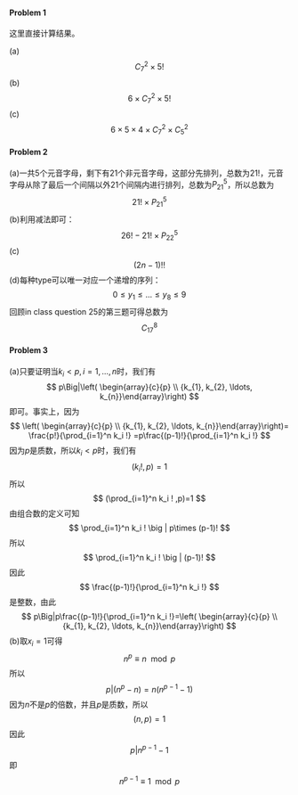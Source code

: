 #### Problem 1

这里直接计算结果。

(a)
$$
C_7^2 \times 5!
$$
(b)
$$
6\times C_7^2 \times 5!
$$
(c)
$$
6\times 5\times 4 \times C_7^2 \times 
 C_5^2
$$



#### Problem 2

(a)一共$5$个元音字母，剩下有$21$个非元音字母，这部分先排列，总数为$21!$，元音字母从除了最后一个间隔以外$21$个间隔内进行排列，总数为$P_{21}^5$，所以总数为
$$
21!\times P_{21}^5
$$
(b)利用减法即可：
$$
26!-  21 ! \times P_{22}^5
$$
(c)
$$
(2n-1)!!
$$
(d)每种type可以唯一对应一个递增的序列：
$$
0\le y_1\le \ldots \le y_8 \le 9
$$
回顾in class question 25的第三题可得总数为
$$
C_{17}^8
$$



#### Problem 3

(a)只要证明当$k_i <p ,i=1,\ldots ,n​$时，我们有
$$
p\Big|\left( \begin{array}{c}{p} \\ {k_{1}, k_{2}, \ldots, k_{n}}\end{array}\right)
$$
即可。事实上，因为
$$
\left( \begin{array}{c}{p} \\ {k_{1}, k_{2}, \ldots, k_{n}}\end{array}\right)= 
\frac{p!}{\prod_{i=1}^n k_i !} =p\frac{(p-1)!}{\prod_{i=1}^n k_i !}
$$
因为$p$是质数，所以$k_i <p$时，我们有
$$
(k_i! , p)=1
$$
所以
$$
(\prod_{i=1}^n k_i ! ,p)=1
$$
由组合数的定义可知
$$
\prod_{i=1}^n k_i ! \big | p\times (p-1)!
$$
所以
$$
\prod_{i=1}^n k_i ! \big | (p-1)!
$$
因此
$$
\frac{(p-1)!}{\prod_{i=1}^n k_i !}
$$
是整数，由此
$$
p\Big|p\frac{(p-1)!}{\prod_{i=1}^n k_i !}=\left( \begin{array}{c}{p} \\ {k_{1}, k_{2}, \ldots, k_{n}}\end{array}\right)
$$
(b)取$x_i=1$可得
$$
n^p \equiv n \mod p
$$
所以
$$
p| (n^p-n)=n(n^{p-1}-1)
$$
因为$n$不是$p$的倍数，并且$p$是质数，所以
$$
(n,p)=1
$$
因此
$$
p| n^{p-1}-1
$$
即
$$
n^{p-1} \equiv 1 \mod p
$$
